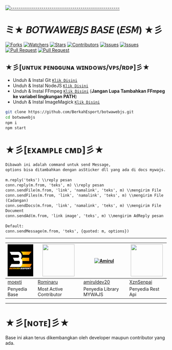[![-----------------------------------------------------](https://raw.githubusercontent.com/andreasbm/readme/master/assets/lines/colored.png)](#table-of-contents)
# ミ★ 𝘉𝘖𝘛𝘞𝘈𝘞𝘌𝘉𝘑𝘚 𝘉𝘈𝘚𝘌 (𝘌𝘚𝘔) ★彡

<a href="https://github.com/BerkahEsport/botwawebjs/network/members"><img title="Forks" src="https://img.shields.io/github/forks/BerkahEsport/botwawebjs?label=Forks&color=blue&style=flat-square"></a>
<a href="https://github.com/BerkahEsport/botwawebjs/watchers"><img title="Watchers" src="https://img.shields.io/github/watchers/BerkahEsport/botwawebjs?label=Watchers&color=green&style=flat-square"></a>
<a href="https://github.com/BerkahEsport/botwawebjs/stargazers"><img title="Stars" src="https://img.shields.io/github/stars/BerkahEsport/botwawebjs?label=Stars&color=yellow&style=flat-square"></a>
<a href="https://github.com/BerkahEsport/botwawebjs/graphs/contributors"><img title="Contributors" src="https://img.shields.io/github/contributors/BerkahEsport/botwawebjs?label=Contributors&color=blue&style=flat-square"></a>
<a href="https://github.com/BerkahEsport/botwawebjs/issues"><img title="Issues" src="https://img.shields.io/github/issues/BerkahEsport/botwawebjs?label=Issues&color=success&style=flat-square"></a>
<a href="https://github.com/BerkahEsport/botwawebjs/issues?q=is%3Aissue+is%3Aclosed"><img title="Issues" src="https://img.shields.io/github/issues-closed/BerkahEsport/botwawebjs?label=Issues&color=red&style=flat-square"></a>
<a href="https://github.com/BerkahEsport/botwawebjs/pulls"><img title="Pull Request" src="https://img.shields.io/github/issues-pr/BerkahEsport/botwawebjs?label=PullRequest&color=success&style=flat-square"></a>
<a href="https://github.com/BerkahEsport/botwawebjs/pulls?q=is%3Apr+is%3Aclosed"><img title="Pull Request" src="https://img.shields.io/github/issues-pr-closed/BerkahEsport/botwawebjs?label=PullRequest&color=red&style=flat-square"></a>


## ★彡[ᴜɴᴛᴜᴋ ᴘᴇɴɢɢᴜɴᴀ ᴡɪɴᴅᴏᴡꜱ/ᴠᴘꜱ/ʀᴅᴘ]彡★

* Unduh & Instal Git [`Klik Disini`](https://git-scm.com/downloads)
* Unduh & Instal NodeJS [`Klik Disini`](https://nodejs.org/en/download)
* Unduh & Instal FFmpeg [`Klik Disini`](https://ffmpeg.org/download.html) (**Jangan Lupa Tambahkan FFmpeg ke variabel lingkungan PATH**)
* Unduh & Instal ImageMagick [`Klik Disini`](https://imagemagick.org/script/download.php)

```bash
git clone https://github.com/BerkahEsport/botwawebjs.git
cd botwawebjs 
npm i
npm start
```

# ★彡[ᴇxᴀᴍᴘʟᴇ ᴄᴍᴅ]彡★
```
Dibawah ini adalah command untuk send Message,
options bisa ditambahkan dengan asSticker dll yang ada di docs mywajs.

m.reply('teks') \\reply pesan
conn.reply(m.from, 'teks', m) \\reply pesan
conn.sendFile(m.from, 'link', 'namalink', 'teks', m) \\mengirim File
conn.sendFiles(m.from, 'link', 'namalink', 'teks', m) \\mengirim File (Cadangan)
conn.sendDocs(m.from, 'link', 'namalink', 'teks', m) \\mengirim File Document
conn.sendAd(m.from, 'link image', 'teks', m) \\mengirim AdReply pesan

Default:
conn.sendMessage(m.from, 'teks', {quoted: m, options})

```

---------

<a href="https://github.com/BerkahEsport"><img src="https://raw.githubusercontent.com/BerkahEsport/api-be/main/tmp/gmbr/logo2.png" width="100" height="100"></a> | <a href="https://github.com/Leuthra"><img src="https://github.com/Leuthra.png" width="100" height="100"></a> | [![Amirul](https://github.com/amiruldev20.png?size=100)](https://github.com/amiruldev20) | <a href="https://xzn.wtf/"><img src="https://xzn.wtf/img/user.jpg" width="100" height="100"></a> 
----|----|----|-----
[moexti](https://github.com/BerkahEsport) | [Rominaru](https://github.com/Leuthra) | [amiruldev20](https://github.com/amiruldev20) | [XznSenpai](https://xzn.wtf/)
Penyedia Base | Most Active Contributor | Penyedia Library MYWAJS | Penyedia Rest Api

----------
# ★彡[ɴᴏᴛᴇ]彡★
Base ini akan terus dikembangkan oleh developer maupun contributor yang ada.
